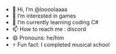 - 👋 Hi, I’m @loooolaaaa
- 👀 I’m interested in games
- 🌱 I’m currently learning coding C#
- 📫 How to reach me : discord
- 😄 Pronouns: he/him
- ⚡ Fun fact: I completed musical school

<!---
loooolaaaa/loooolaaaa is a ✨ special ✨ repository because its `README.md` (this file) appears on your GitHub profile.
You can click the Preview link to take a look at your changes.
--->
